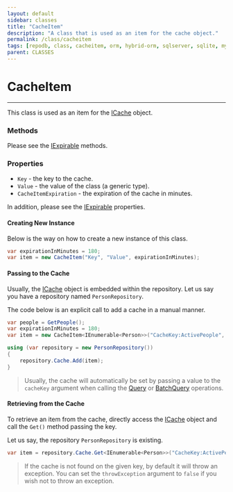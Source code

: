 ```yaml
---
layout: default
sidebar: classes
title: "CacheItem"
description: "A class that is used as an item for the cache object."
permalink: /class/cacheitem
tags: [repodb, class, cacheitem, orm, hybrid-orm, sqlserver, sqlite, mysql, postgresql]
parent: CLASSES
---
```


# CacheItem

---

This class is used as an item for the [ICache](/interface/icache) object.

### Methods

Please see the [IExpirable](/interface/iexpirable) methods.

### Properties

- `Key` - the key to the cache.
- `Value` - the value of the class (a generic type).
- `CacheItemExpiration` - the expiration of the cache in minutes.

In addition, please see the [IExpirable](/interface/iexpirable) properties.

#### Creating New Instance

Below is the way on how to create a new instance of this class.

```csharp
var expirationInMinutes = 180;
var item = new CacheItem("Key", "Value", expirationInMinutes);
```

#### Passing to the Cache

Usually, the [ICache](/interface/icache) object is embedded within the repository. Let us say you have a repository named `PersonRepository`.

The code below is an explicit call to add a cache in a manual manner.

```csharp
var people = GetPeople();
var expirationInMinutes = 180;
var item = new CacheItem<IEnumerable<Person>>("CacheKey:ActivePeople", people, expirationInMinutes);

using (var repository = new PersonRepository())
{
    repository.Cache.Add(item);
}
```

> Usually, the cache will automatically be set by passing a value to the `cacheKey` argument when calling the [Query](/operation/query) or [BatchQuery](/operation/batchquery) operations.

#### Retrieving from the Cache

To retrieve an item from the cache, directly access the [ICache](/interface/icache) object and call the `Get()` method passing the key.

Let us say, the repository `PersonRepository` is existing.

```csharp
var item = repository.Cache.Get<IEnumerable<Person>>("CacheKey:ActivePeople");
```

> If the cache is not found on the given key, by default it will throw an exception. You can set the `throwException` argument to `false` if you wish not to throw an exception.

